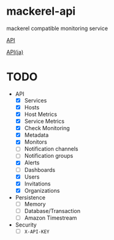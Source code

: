 # mackerel-api
mackerel compatible monitoring service

[API](https://mackerel.io/api-docs/)

[API(ja)](https://mackerel.io/ja/api-docs/)

# TODO

 - API
   - [x] Services
   - [x] Hosts
   - [x] Host Metrics
   - [x] Service Metrics
   - [x] Check Monitoring
   - [x] Metadata
   - [x] Monitors
   - [ ] Notification channels
   - [ ] Notification groups
   - [x] Alerts
   - [ ] Dashboards
   - [x] Users
   - [x] Invitations
   - [x] Organizations
 - Persistence
   - [ ] Memory
   - [ ] Database/Transaction
   - [ ] Amazon Timestream
 - Security
   - [ ] `X-API-KEY`
